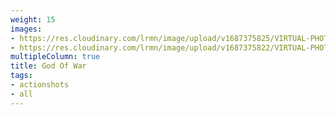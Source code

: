 ```yaml
---
weight: 15
images:
- https://res.cloudinary.com/lrmn/image/upload/v1687375825/VIRTUAL-PHOTOGRAPHY/godofwar/lrmn_1_lg92o4.png
- https://res.cloudinary.com/lrmn/image/upload/v1687375822/VIRTUAL-PHOTOGRAPHY/godofwar/lrmn_4_hklide.png
multipleColumn: true
title: God Of War
tags:
- actionshots
- all
---
```

